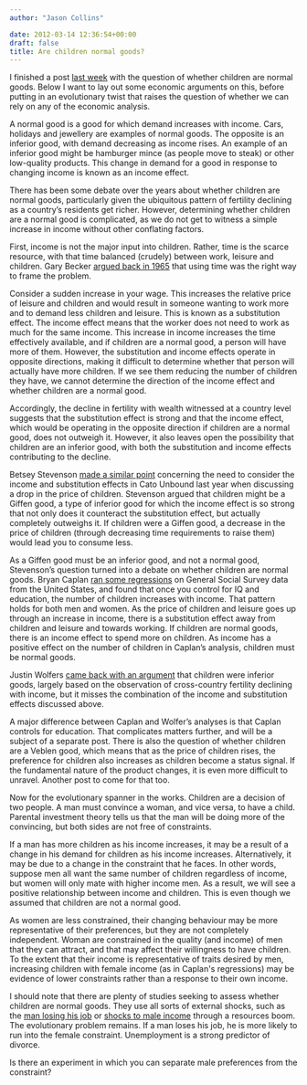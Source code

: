 ```yaml
---
author: "Jason Collins"

date: 2012-03-14 12:36:54+00:00
draft: false
title: Are children normal goods?
---
```


I finished a post [last week](https://www.jasoncollins.blog/male-income-and-reproductive-success/) with the question of whether children are normal goods. Below I want to lay out some economic arguments on this, before putting in an evolutionary twist that raises the question of whether we can rely on any of the economic analysis.

A normal good is a good for which demand increases with income. Cars, holidays and jewellery are examples of normal goods. The opposite is an inferior good, with demand decreasing as income rises. An example of an inferior good might be hamburger mince (as people move to steak) or other low-quality products. This change in demand for a good in response to changing income is known as an income effect.

There has been some debate over the years about whether children are normal goods, particularly given the ubiquitous pattern of fertility declining as a country’s residents get richer. However, determining whether children are a normal good is complicated, as we do not get to witness a simple increase in income without other conflating factors.

First, income is not the major input into children. Rather, time is the scarce resource, with that time balanced (crudely) between work, leisure and children. Gary Becker [argued back in 1965](http://www.jstor.org/discover/10.2307/2228949?uid=3737536&uid=2129&uid=2&uid=70&uid=4&sid=47698744155127) that using time was the right way to frame the problem.

Consider a sudden increase in your wage. This increases the relative price of leisure and children and would result in someone wanting to work more and to demand less children and leisure. This is known as a substitution effect. The income effect means that the worker does not need to work as much for the same income. This increase in income increases the time effectively available, and if children are a normal good, a person will have more of them. However, the substitution and income effects operate in opposite directions, making it difficult to determine whether that person will actually have more children. If we see them reducing the number of children they have, we cannot determine the direction of the income effect and whether children are a normal good.

Accordingly, the decline in fertility with wealth witnessed at a country level suggests that the substitution effect is strong and that the income effect, which would be operating in the opposite direction if children are a normal good, does not outweigh it. However, it also leaves open the possibility that children are an inferior good, with both the substitution and income effects contributing to the decline.

Betsey Stevenson [made a similar point](http://www.cato-unbound.org/2011/05/10/betsey-stevenson/parents-are-unhappy-but-why-and-should-we-care/) concerning the need to consider the income and substitution effects in Cato Unbound last year when discussing a drop in the price of children. Stevenson argued that children might be a Giffen good, a type of inferior good for which the income effect is so strong that not only does it counteract the substitution effect, but actually completely outweighs it. If children were a Giffen good, a decrease in the price of children (through decreasing time requirements to raise them) would lead you to consume less.

As a Giffen good must be an inferior good, and not a normal good, Stevenson’s question turned into a debate on whether children are normal goods. Bryan Caplan [ran some regressions](http://econlog.econlib.org/archives/2011/06/kids_are_normal.html) on General Social Survey data from the United States, and found that once you control for IQ and education, the number of children increases with income. That pattern holds for both men and women. As the price of children and leisure goes up through an increase in income, there is a substitution effect away from children and leisure and towards working. If children are normal goods, there is an income effect to spend more on children. As income has a positive effect on the number of children in Caplan’s analysis, children must be normal goods.

Justin Wolfers [came back with an argument](http://www.freakonomics.com/2011/06/10/the-rich-vs-poor-debate-are-kids-normal-or-inferior-goods/) that children were inferior goods, largely based on the observation of cross-country fertility declining with income, but it misses the combination of the income and substitution effects discussed above.

A major difference between Caplan and Wolfer’s analyses is that Caplan controls for education. That complicates matters further, and will be a subject of a separate post. There is also the question of whether children are a Veblen good, which means that as the price of children rises, the preference for children also increases as children become a status signal. If the fundamental nature of the product changes, it is even more difficult to unravel. Another post to come for that too.

Now for the evolutionary spanner in the works. Children are a decision of two people. A man must convince a woman, and vice versa, to have a child. Parental investment theory tells us that the man will be doing more of the convincing, but both sides are not free of constraints.

If a man has more children as his income increases, it may be a result of a change in his demand for children as his income increases. Alternatively, it may be due to a change in the constraint that he faces. In other words, suppose men all want the same number of children regardless of income, but women will only mate with higher income men. As a result, we will see a positive relationship between income and children. This is even though we assumed that children are not a normal good.

As women are less constrained, their changing behaviour may be more representative of their preferences, but they are not completely independent. Woman are constrained in the quality (and income) of men that they can attract, and that may affect their willingness to have children. To the extent that their income is representative of traits desired by men, increasing children with female income (as in Caplan's regressions) may be evidence of lower constraints rather than a response to their own income.

I should note that there are plenty of studies seeking to assess whether children are normal goods. They use all sorts of external shocks, such as the [man losing his job](http://web.ebscohost.com/ehost/detail?vid=4&hid=105&sid=572008d5-3031-41c0-8c82-65906b4e11f0%40sessionmgr115&bdata=JnNpdGU9ZWhvc3QtbGl2ZQ%3d%3d#db=bth&AN=49051426) or [shocks to male income](http://research.stlouisfed.org/wp/2008/2008-040.pdf) through a resources boom. The evolutionary problem remains. If a man loses his job, he is more likely to run into the female constraint. Unemployment is a strong predictor of divorce.

Is there an experiment in which you can separate male preferences from the constraint?
